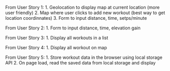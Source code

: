 From User Story 1: 
    1. Geolocation to display map at current location (more user friendly) 
    2. Map where user clicks to add new workout (best way to get location coordinnates) 
    3. Form to input distance, time, setps/minute

From User Story 2: 
    1. Form to input distance, time, elevation gain

From User Story 3: 
    1. Display all workouts in a list

From User Story 4: 
    1. Display all workout on map

From User Story 5: 
    1. Store workout data in the browser using local storage API 
    2. On page load, read the saved data from local storage and display
